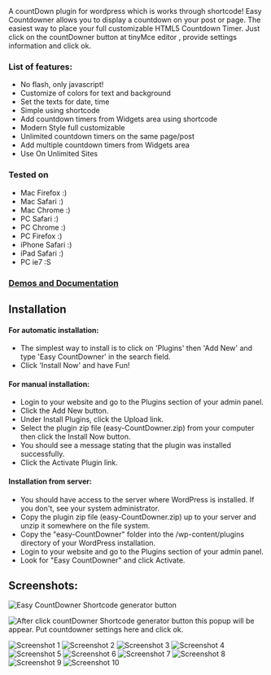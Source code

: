 <div align="center">
	<img src="https://i.imgsafe.org/d3bf919.png" alt="">
</div>
A countDown plugin for wordpress which is works through shortcode!
Easy Countdowner allows you to display a countdown on your post or page. The easiest way to place your full customizable HTML5 Countdown Timer. Just click on the countDowner button at tinyMce editor , provide settings information and click ok.

### List of features:
* No flash, only javascript!
* Customize of colors for text and background
* Set the texts for date, time
* Simple using shortcode
* Add countdown timers from Widgets area using shortcode
* Modern Style full customizable
* Unlimited countdown timers on the same page/post
* Add multiple countdown timers from Widgets area
* Use On Unlimited Sites



### Tested on
* Mac Firefox 	:)
* Mac Safari 	:)
* Mac Chrome	:)
* PC Safari 	:)
* PC Chrome		:)
* PC Firefox	:)
* iPhone Safari :)
* iPad Safari 	:)
* PC ie7		:S

### [Demos and Documentation ](http://plugin.rayhan.info/easy-countdowner/)


## Installation

#### For automatic installation:
* The simplest way to install is to click on 'Plugins' then 'Add New' and type 'Easy CountDowner' in the search field.
* Click 'Install Now' and have Fun!

#### For manual installation:
* Login to your website and go to the Plugins section of your admin panel.
* Click the Add New button.
* Under Install Plugins, click the Upload link.
* Select the plugin zip file (easy-CountDowner.zip) from your computer then click the Install Now button.
* You should see a message stating that the plugin was installed successfully.
* Click the Activate Plugin link.


#### Installation from server:
* You should have access to the server where WordPress is installed. If you don't, see your system administrator.
* Copy the plugin zip file (easy-CountDowner.zip) up to your server and unzip it somewhere on the file system.
* Copy the "easy-CountDowner" folder into the /wp-content/plugins directory of your WordPress installation.
* Login to your website and go to the Plugins section of your admin panel.
* Look for "Easy CountDowner" and click Activate.



## Screenshots:

![Easy CountDowner Shortcode generator button](https://i.imgsafe.org/4bd415b.png)

![After click countDowner Shortcode generator button this popup will be appear. Put countdowner settings here and click ok.](https://i.imgsafe.org/77d24d0.png)

![ Screenshot 1 ](https://i.imgsafe.org/c40b9dd.png)
![ Screenshot 2 ](https://i.imgsafe.org/c5187ac.png)
![ Screenshot 3 ](https://i.imgsafe.org/c5187ac.png)
![ Screenshot 4 ](https://i.imgsafe.org/c72108c.png)
![ Screenshot 5 ](https://i.imgsafe.org/c7d4909.png)
![ Screenshot 6 ](https://i.imgsafe.org/c8a788b.png)
![ Screenshot 7 ](https://i.imgsafe.org/ca25f72.png)
![ Screenshot 8 ](https://i.imgsafe.org/cb4478e.png)
![ Screenshot 9 ](https://i.imgsafe.org/cbdfe96.png)
![ Screenshot 10 ](https://i.imgsafe.org/ce79c40.png)